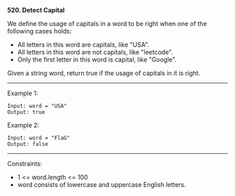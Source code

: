 **520. Detect Capital**


We define the usage of capitals in a word to be right when one of the following cases holds:

- All letters in this word are capitals, like "USA".
- All letters in this word are not capitals, like "leetcode".
- Only the first letter in this word is capital, like "Google".

Given a string word, return true if the usage of capitals in it is right.

*** 

Example 1:
```
Input: word = "USA"
Output: true
```
Example 2:
```
Input: word = "FlaG"
Output: false
``` 
***
Constraints:

- 1 <= word.length <= 100
- word consists of lowercase and uppercase English letters.